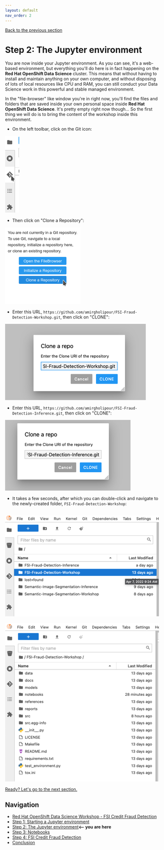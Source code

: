 ```yaml
---
layout: default
nav_order: 2
---
```

[Back to the previous section](step1.md)

# Step 2: The Jupyter environment

You are now inside your Jupyter environment. As you can see, it's a web-based environment, but everything you'll do here is in fact happening on the **Red Hat OpenShift Data Science** cluster. This means that without having to install and maintain anything on your own computer, and without disposing of lots of local resources like CPU and RAM, you can still conduct your Data Science work in this powerful and stable managed environment.

In the "file-browser" like window you're in right now, you'll find the files and folders that are saved inside your own personal space inside **Red Hat OpenShift Data Science**. It's pretty empty right now though... So the first thing we will do is to bring the content of the workshop inside this environment.

* On the left toolbar, click on the Git icon:

![alt text](./assets/img/git_icon.png "Git")

* Then click on "Clone a Repository":

![alt text](./assets/img/clone_repo.png "Git")

* Enter this URL, `https://github.com/amirgholipour/FSI-Fraud-Detection-Workshop.git`, then click on "CLONE":

![alt text](./assets/img/clone_start_wo.png "Git")
* Enter this URL, `https://github.com/amirgholipour/FSI-Fraud-Detection-Inference.git`, then click on "CLONE":

![alt text](./assets/img/clone_start_in.png "Git")

* It takes a few seconds, after which you can double-click and navigate to the newly-created folder, `FSI-Fraud-Detection-Workshop`:

![alt text](./assets/img/fsi_folder_click.png "Git")
---
![alt text](./assets/img/fsi_folder.png "Git folder")

[Ready? Let's go to the next section.](step3.md)

## Navigation

<!-- startnav -->
* [Red Hat OpenShift Data Science Workshop - FSI Credit Fraud Detection](index.md)
* [Step 1: Starting a Jupyter environment](step1.md)
* [Step 2: The Jupyter environment](step2.md)**<-- you are here**
* [Step 3: Notebooks](step3.md)
* [Step 4: FSI Credit Fraud Detection](step4.md)
* [Conclusion](step8.md)
<!-- endnav -->
